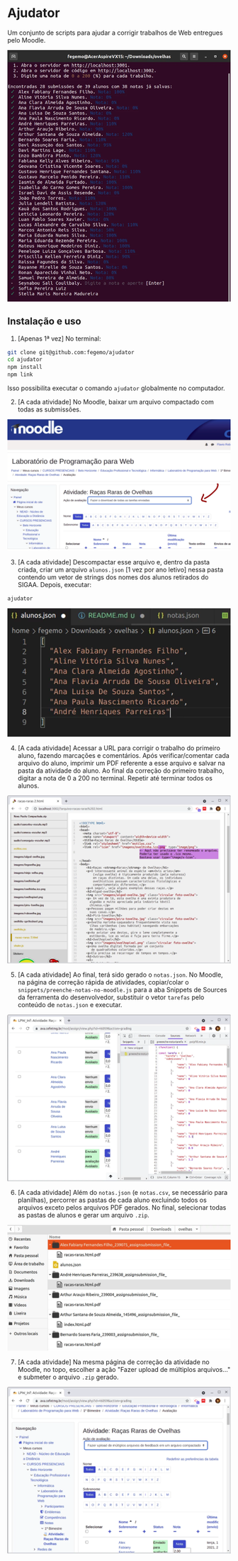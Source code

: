 # Ajudator

Um conjunto de scripts para ajudar a corrigir trabalhos de Web entregues pelo Moodle.

![Tela de terminal mostrando o comando ajudator executado com uma lista de alunos](docs/terminal.webp)


## Instalação e uso

1) [Apenas 1ª vez] No terminal:

```bash
git clone git@github.com:fegemo/ajudator
cd ajudator
npm install
npm link
```

Isso possibilita executar o comando `ajudator` globalmente no computador.

2) [A cada atividade] No Moodle, baixar um arquivo compactado com todas as submissões.

![Tela do Moodle mostrando página de correção de atividade e a opção para baixar um arquivo compactado com todas as submissões](docs/download.webp)


3) [A cada atividade] Descompactar esse arquivo e, dentro da pasta criada, criar um arquivo `alunos.json`
[1 vez por ano letivo] nessa pasta contendo um vetor de strings dos nomes dos alunos retirados do SIGAA.
Depois, executar:

```bash
ajudator
```

![Tela mostrando um exemplo do arquivo alunos.json](docs/alunos-json.webp)

4) [A cada atividade] Acessar a URL para corrigir o trabalho do primeiro aluno, fazendo 
marcações e comentários. Após verificar/comentar cada arquivo do aluno, imprimir um
PDF referente a esse arquivo e salvar na pasta da atividade do aluno. Ao final da
correção do primeiro trabalho, digitar a nota de 0 a 200 no terminal.
Repetir até terminar todos os alunos.

![Tela da página de correção e comentários mostrando o código de um aluno e a possibilidade de colocar figurinhas e comentários](docs/correcao-comentarios.webp)

5) [A cada atividade] Ao final, terá sido gerado o `notas.json`. No Moodle, na página de 
correção rápida de atividades, copiar/colar o `snippets/preenche-notas-no-moodle.js`
para a aba Snippets de Sources da ferramenta do desenvolvedor, substituir o vetor
`tarefas` pelo conteúdo de `notas.json` e executar.

![Tela da página de correção do Moodle com a ferramenta do desenvolvedor aberta mostrando o snippet "preenche-notas-no-moodle.js" aberto](docs/snippet-nota-no-moodle.webp)

6) [A cada atividade] Além do `notas.json` (e `notas.csv`, se necessário para planilhas),
percorrer as pastas de cada aluno excluindo todos os arquivos exceto pelos arquivos
PDF gerados. No final, selecionar todas as pastas de alunos e gerar um arquivo `.zip`.

![Tela mostrando a estrutura de pastas dos alunos com apenas arquivos PDF dentro, mas mantendo o nome da pasta gerado pelo próprio Moodle, após este passo](docs/estrutura-de-pastas-pos-correcao.webp)

7) [A cada atividade] Na mesma página de correção da atividade no Moodle, no topo,
escolher a ação  "Fazer upload de múltiplos arquivos..." e submeter o arquivo `.zip` gerado.

![Tela do Moodle mostrando bem no topo da página a opção de fazer upload de múltiplos arquivos](docs/upload.webp)